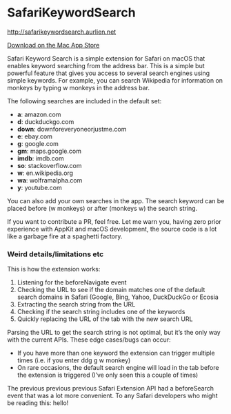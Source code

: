 # SafariKeywordSearch

<http://safarikeywordsearch.aurlien.net>

[Download on the Mac App Store](https://apps.apple.com/app/keyword-search/id1558453954)

Safari Keyword Search is a simple extension for Safari on macOS that enables keyword searching from the address bar. This is a simple but powerful feature that gives you access to several search engines using simple keywords. For example, you can search Wikipedia for information on monkeys by typing w monkeys in the address bar.

The following searches are included in the default set:

- **a**: amazon.com
- **d**: duckduckgo.com
- **down**: downforeveryoneorjustme.com
- **e**: ebay.com
- **g**: google.com
- **gm**: maps.google.com
- **imdb**: imdb.com
- **so**: stackoverflow.com
- **w**: en.wikipedia.org
- **wa**: wolframalpha.com
- **y**: youtube.com

You can also add your own searches in the app. The search keyword can be placed before (w monkeys) or after (monkeys w) the search string.

If you want to contribute a PR, feel free. Let me warn you, having zero prior experience with AppKit and macOS development, the source code is a lot like a garbage fire at a spaghetti factory.

### Weird details/limitations etc

This is how the extension works:

1. Listening for the beforeNavigate event
2. Checking the URL to see if the domain matches one of the default search domains in Safari (Google, Bing, Yahoo, DuckDuckGo or Ecosia
3. Extracting the search string from the URL
4. Checking if the search string includes one of the keywords
5. Quickly replacing the URL of the tab with the new search URL

Parsing the URL to get the search string is not optimal, but it’s the only way with the current APIs. These edge cases/bugs can occur:

- If you have more than one keyword the extension can trigger multiple times (i.e. if you enter ddg g w monkey)
- On rare occasions, the default search engine will load in the tab before the extension is triggered (I’ve only seen this a couple of times)

The previous previous previous Safari Extension API had a beforeSearch event that was a lot more convenient. To any Safari developers who might be reading this: hello!
